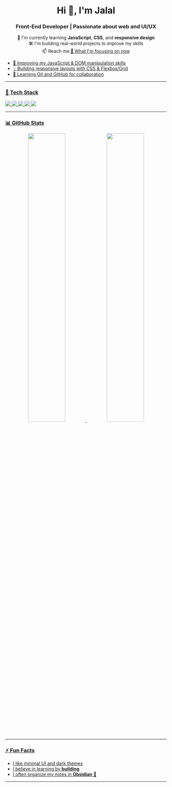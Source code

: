 <h1 align="center">Hi 👋, I'm Jalal</h1>
<h3 align="center">Front-End Developer | Passionate about web and UI/UX</h3>

<p align="center">
  🌱 I’m currently learning <strong>JavaScript</strong>, <strong>CSS</strong>, and <strong>responsive design</strong><br>
  🛠️ I'm building real-world projects to improve my skills<br>
  📫 Reach me:<a href="mailto: jalalsadeq724@gmail.com</a><br>
  🌍 From Morocco
</p>

---

### 🧠 What I'm focusing on now

- 🚀 Improving my JavaScript & DOM manipulation skills
- 💡 Building responsive layouts with CSS & Flexbox/Grid
- 🔧 Learning Git and GitHub for collaboration

---

### 💼 Tech Stack

<p align="left">
  <img src="https://img.shields.io/badge/HTML5-E34F26?style=flat&logo=html5&logoColor=white" />
  <img src="https://img.shields.io/badge/CSS3-1572B6?style=flat&logo=css3&logoColor=white" />
  <img src="https://img.shields.io/badge/JavaScript-F7DF1E?style=flat&logo=javascript&logoColor=black" />
  <img src="https://img.shields.io/badge/Git-F05032?style=flat&logo=git&logoColor=white" />
  <img src="https://img.shields.io/badge/GitHub-181717?style=flat&logo=github&logoColor=white" />
</p>

---

### 📊 GitHub Stats

<p align="center">
  <img src="https://github-readme-stats.vercel.app/api?username=jalalsaa&show_icons=true&theme=tokyonight" width="48%" />
  <img src="https://github-readme-streak-stats.herokuapp.com/?user=jalalsaa&theme=tokyonight" width="48%" />
</p>

---

### ⚡ Fun Facts

- I like minimal UI and dark themes
- I believe in learning by **building**
- I often organize my notes in **Obsidian** 📓

---

<!-- Feel free to customize this section further -->